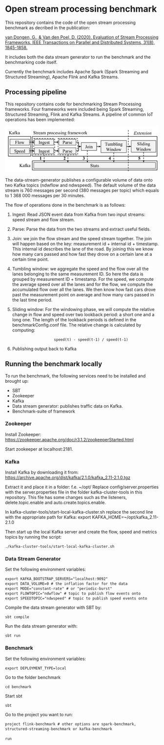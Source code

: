 # Open stream processing benchmark

This repository contains the code of the open stream processing benchmark as decribed in the publication:

[van Dongen, G., & Van den Poel, D. (2020). Evaluation of Stream Processing Frameworks. IEEE Transactions on Parallel and Distributed Systems, 31(8), 1845-1858.](https://ieeexplore.ieee.org/abstract/document/9025240)


It includes both the data stream generator to run the benchmark and the benchmarking code itself.

Currently the benchmark includes Apache Spark (Spark Streaming and Structured Streaming), Apache Flink and Kafka Streams.

## Processing pipeline
This repository contains code for benchmarking Stream Processing frameworks. Four frameworks were included being Spark Streaming, Structured Streaming, Flink and Kafka Streams.
A pipeline of common IoT operations has been implemented:

<img src="./benchmark/docs/images/processing_flow.png" alt="processing_flow" width="500" height="150"/>

The data-stream-generator publishes a configurable volume of data onto two Kafka topics (ndwflow and ndwspeed). The default volume of the data stream is 760 messages per second (380 messages per topic) which equals to 1 368 000 messages per 30 minutes.

The flow of operations done in the benchmark is as follows:

   1. Ingest: Read JSON event data from Kafka from two input streams: speed stream and flow stream.
   2. Parse: Parse the data from the two streams and extract useful fields.
   3. Join: we join the flow stream and the speed stream together.
            The join will happen based on the key: measurement id + internal id + timestamp.
            This internal id describes the lane of the road.
            By joining this we know how many cars passed and how fast they drove
            on a certain lane at a certain time point.
   4. Tumbling window: we aggregate the speed and the flow over all
                   the lanes belonging to the same measurement ID. So here the data is grouped by measurement ID + timestamp. For the speed, we compute the average speed over all the lanes and for the flow, we compute the accumulated flow over all the lanes. We then know how fast cars drove past the measurement
                    point on average and how many cars passed in the last time period.
   5. Sliding window: For the windowing phase, we will compute the relative change in flow and speed over two lookback period: a short one and a long one. The length of the lookback periods is defined in the benchmarkConfig.conf file. The relative change is calculated by computing:

                             speed(t) - speed(t-1) / speed(t-1)

   6. Publishing output back to Kafka

## Running the benchmark locally
To run the benchmark, the following services need to be installed and brought up:
- SBT
- Zookeeper
- Kafka
- Data stream generator: publishes traffic data on Kafka.
- Benchmark-suite of framework

### Zookeeper
Install Zookeeper: https://zookeeper.apache.org/doc/r3.1.2/zookeeperStarted.html

Start zookeeper at localhost:2181.

### Kafka
Install Kafka by downloading it from:
https://archive.apache.org/dist/kafka/2.1.0/kafka_2.11-2.1.0.tgz 

Extract it and place it in a folder: f.e. ~/opt/
Replace config/server.properties with the server.properties file in the folder kafka-cluster-tools in this repository. This file has some changes such as the listeners, delete.topic.enable and auto.create.topics.enable.

In kafka-cluster-tools/start-local-kafka-cluster.sh replace the second line with the appropriate path for Kafka:
  export KAFKA_HOME=~/opt/kafka_2.11-2.1.0

Then start up the local Kafka server and create the flow, speed and metrics topics by running the script:

    ./kafka-cluster-tools/start-local-kafka-cluster.sh

### Data Stream Generator
Set the following environment variables:

    export KAFKA_BOOTSTRAP_SERVERS="localhost:9092"
    export DATA_VOLUME=0 # the inflation factor for the data
    export MODE="constant-rate" # or "periodic-burst"
    export FLOWTOPIC="ndwflow" # topic to publish flow events onto
    export SPEEDTOPIC="ndwspeed" # topic to publish speed events onto

Compile the data stream generator with SBT by:

    sbt compile

Run the data stream generator with:

    sbt run

### Benchmark 

Set the following environment variables:

    export DEPLOYMENT_TYPE=local

Go to the folder benchmark 

    cd benchmark

Start sbt

    sbt

Go to the project you want to run:

    project flink-benchmark # other options are spark-benchmark, structured-streaming-benchmark or kafka-benchmark

    run




